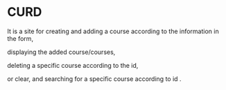 # CURD
It is a site for creating and adding a course according to the information in the form, 

displaying the added course/courses, 

deleting a specific course according to the id,

or clear,
and searching for a specific course according to id .
